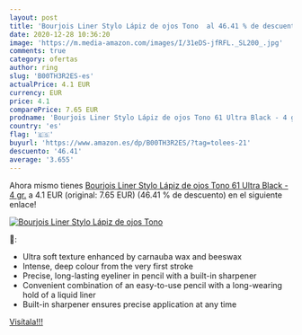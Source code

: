 ```yaml
---
layout: post
title: 'Bourjois Liner Stylo Lápiz de ojos Tono  al 46.41 % de descuento'
date: 2020-12-28 10:36:20
image: 'https://m.media-amazon.com/images/I/31eDS-jfRFL._SL200_.jpg'
comments: true
category: ofertas
author: ring
slug: 'B00TH3R2ES-es'
actualPrice: 4.1 EUR
currency: EUR
price: 4.1
comparePrice: 7.65 EUR
prodname: 'Bourjois Liner Stylo Lápiz de ojos Tono 61 Ultra Black - 4 gr.'
country: 'es'
flag: '🇪🇸'
buyurl: 'https://www.amazon.es/dp/B00TH3R2ES/?tag=tolees-21'
descuento: '46.41'
average: '3.655'
---
```


Ahora mismo tienes [Bourjois Liner Stylo Lápiz de ojos Tono 61 Ultra Black - 4 gr.](https://www.amazon.es/dp/B00TH3R2ES/?tag=tolees-21) a 4.1 EUR (original: 7.65 EUR) (46.41 %  de descuento) en el siguiente enlace!

[![Bourjois Liner Stylo Lápiz de ojos Tono ](https://m.media-amazon.com/images/I/31eDS-jfRFL._SL200_.jpg)](https://www.amazon.es/dp/B00TH3R2ES/?tag=tolees-21)

🔎:

- Ultra soft texture enhanced by carnauba wax and beeswax
- Intense, deep colour from the very first stroke
- Precise, long-lasting eyeliner in pencil with a built-in sharpener
- Convenient combination of an easy-to-use pencil with a long-wearing hold of a liquid liner
- Built-in sharpener ensures precise application at any time

[Visítala!!!](https://www.amazon.es/dp/B00TH3R2ES/?tag=tolees-21)
